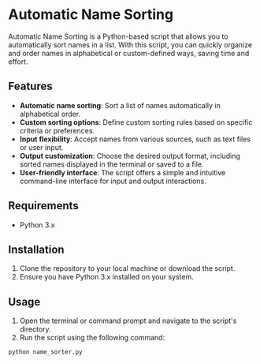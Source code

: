 # Automatic Name Sorting

Automatic Name Sorting is a Python-based script that allows you to automatically sort names in a list. With this script, you can quickly organize and order names in alphabetical or custom-defined ways, saving time and effort.

## Features

- **Automatic name sorting**: Sort a list of names automatically in alphabetical order.
- **Custom sorting options**: Define custom sorting rules based on specific criteria or preferences.
- **Input flexibility**: Accept names from various sources, such as text files or user input.
- **Output customization**: Choose the desired output format, including sorted names displayed in the terminal or saved to a file.
- **User-friendly interface**: The script offers a simple and intuitive command-line interface for input and output interactions.

## Requirements

- Python 3.x

## Installation

1. Clone the repository to your local machine or download the script.
2. Ensure you have Python 3.x installed on your system.

## Usage

1. Open the terminal or command prompt and navigate to the script's directory.
2. Run the script using the following command:

```shell
python name_sorter.py
